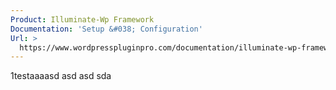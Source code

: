 ```yaml
---
Product: Illuminate-Wp Framework
Documentation: 'Setup &#038; Configuration'
Url: >
  https://www.wordpresspluginpro.com/documentation/illuminate-wp-framework/setup-configuration/
---
```

1testaaaasd asd asd sda